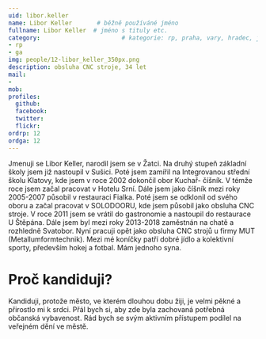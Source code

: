 ```yaml
---
uid: libor.keller
name: Libor Keller       # běžně používáné jméno
fullname: Libor Keller  # jméno s tituly etc.
category:                       # kategorie: rp, praha, vary, hradec, jmk, senat
- rp
- ga
img: people/12-libor_keller_350px.png
description: obsluha CNC stroje, 34 let
mail:
- 
mob: 
profiles:
  github:
  facebook:
  twitter:
  flickr:
ordrp: 12
ordga: 12
---
```

Jmenuji se Libor Keller, narodil jsem se v Žatci. Na druhý stupeň základní školy jsem již nastoupil v Sušici. Poté jsem zamířil na Integrovanou střední školu Klatovy, kde jsem v roce 2002 dokončil obor Kuchař- číšník. V témže roce jsem začal pracovat v Hotelu Srní. Dále jsem jako číšník mezi roky 2005-2007 působil v restauraci Fialka. Poté jsem se odklonil od svého oboru a začal pracovat v SOLODOORU, kde jsem působil jako obsluha CNC stroje. V roce 2011 jsem se vrátil do gastronomie a nastoupil do restaurace  U Štěpána. Dále jsem byl mezi roky 2013-2018 zaměstnán na chatě a rozhledně Svatobor. Nyní pracuji opět jako obsluha CNC strojů u firmy MUT (Metallumformtechnik). Mezi mé koníčky patří dobré jídlo a kolektivní sporty, především hokej a fotbal. Mám jednoho syna. 

# Proč kandiduji?
Kandiduji, protože město, ve kterém dlouhou dobu žiji, je velmi pěkné a přirostlo mi k srdci. Přál bych si, aby zde byla zachovaná potřebná občanská vybavenost. Rád bych se svým aktivním přístupem podílel na veřejném dění ve městě.
